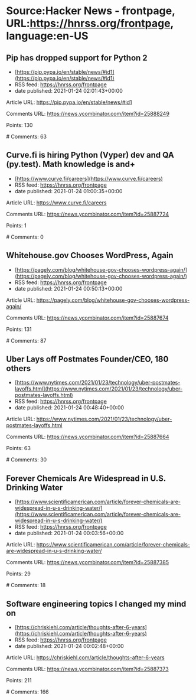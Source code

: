 # Source:Hacker News - frontpage, URL:https://hnrss.org/frontpage, language:en-US

## Pip has dropped support for Python 2
 - [https://pip.pypa.io/en/stable/news/#id1](https://pip.pypa.io/en/stable/news/#id1)
 - RSS feed: https://hnrss.org/frontpage
 - date published: 2021-01-24 02:01:43+00:00

<p>Article URL: <a href="https://pip.pypa.io/en/stable/news/#id1">https://pip.pypa.io/en/stable/news/#id1</a></p>
<p>Comments URL: <a href="https://news.ycombinator.com/item?id=25888249">https://news.ycombinator.com/item?id=25888249</a></p>
<p>Points: 130</p>
<p># Comments: 63</p>

## Curve.fi is hiring Python (Vyper) dev and QA (py.test). Math knowledge is and+
 - [https://www.curve.fi/careers](https://www.curve.fi/careers)
 - RSS feed: https://hnrss.org/frontpage
 - date published: 2021-01-24 01:00:35+00:00

<p>Article URL: <a href="https://www.curve.fi/careers">https://www.curve.fi/careers</a></p>
<p>Comments URL: <a href="https://news.ycombinator.com/item?id=25887724">https://news.ycombinator.com/item?id=25887724</a></p>
<p>Points: 1</p>
<p># Comments: 0</p>

## Whitehouse.gov Chooses WordPress, Again
 - [https://pagely.com/blog/whitehouse-gov-chooses-wordpress-again/](https://pagely.com/blog/whitehouse-gov-chooses-wordpress-again/)
 - RSS feed: https://hnrss.org/frontpage
 - date published: 2021-01-24 00:50:13+00:00

<p>Article URL: <a href="https://pagely.com/blog/whitehouse-gov-chooses-wordpress-again/">https://pagely.com/blog/whitehouse-gov-chooses-wordpress-again/</a></p>
<p>Comments URL: <a href="https://news.ycombinator.com/item?id=25887674">https://news.ycombinator.com/item?id=25887674</a></p>
<p>Points: 131</p>
<p># Comments: 87</p>

## Uber Lays off Postmates Founder/CEO, 180 others
 - [https://www.nytimes.com/2021/01/23/technology/uber-postmates-layoffs.html](https://www.nytimes.com/2021/01/23/technology/uber-postmates-layoffs.html)
 - RSS feed: https://hnrss.org/frontpage
 - date published: 2021-01-24 00:48:40+00:00

<p>Article URL: <a href="https://www.nytimes.com/2021/01/23/technology/uber-postmates-layoffs.html">https://www.nytimes.com/2021/01/23/technology/uber-postmates-layoffs.html</a></p>
<p>Comments URL: <a href="https://news.ycombinator.com/item?id=25887664">https://news.ycombinator.com/item?id=25887664</a></p>
<p>Points: 63</p>
<p># Comments: 30</p>

## Forever Chemicals Are Widespread in U.S. Drinking Water
 - [https://www.scientificamerican.com/article/forever-chemicals-are-widespread-in-u-s-drinking-water/](https://www.scientificamerican.com/article/forever-chemicals-are-widespread-in-u-s-drinking-water/)
 - RSS feed: https://hnrss.org/frontpage
 - date published: 2021-01-24 00:03:56+00:00

<p>Article URL: <a href="https://www.scientificamerican.com/article/forever-chemicals-are-widespread-in-u-s-drinking-water/">https://www.scientificamerican.com/article/forever-chemicals-are-widespread-in-u-s-drinking-water/</a></p>
<p>Comments URL: <a href="https://news.ycombinator.com/item?id=25887385">https://news.ycombinator.com/item?id=25887385</a></p>
<p>Points: 29</p>
<p># Comments: 18</p>

## Software engineering topics I changed my mind on
 - [https://chriskiehl.com/article/thoughts-after-6-years](https://chriskiehl.com/article/thoughts-after-6-years)
 - RSS feed: https://hnrss.org/frontpage
 - date published: 2021-01-24 00:02:48+00:00

<p>Article URL: <a href="https://chriskiehl.com/article/thoughts-after-6-years">https://chriskiehl.com/article/thoughts-after-6-years</a></p>
<p>Comments URL: <a href="https://news.ycombinator.com/item?id=25887373">https://news.ycombinator.com/item?id=25887373</a></p>
<p>Points: 211</p>
<p># Comments: 166</p>

